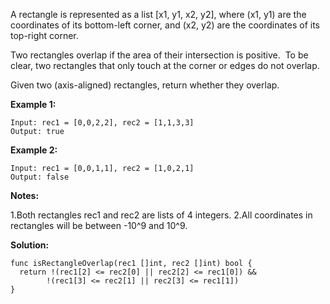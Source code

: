 A rectangle is represented as a list [x1, y1, x2, y2], where (x1, y1) are the coordinates of its bottom-left corner, and (x2, y2) are the coordinates of its top-right corner.

Two rectangles overlap if the area of their intersection is positive.  To be clear, two rectangles that only touch at the corner or edges do not overlap.

Given two (axis-aligned) rectangles, return whether they overlap.

**Example 1:**
```
Input: rec1 = [0,0,2,2], rec2 = [1,1,3,3]
Output: true
```
**Example 2:**
```
Input: rec1 = [0,0,1,1], rec2 = [1,0,2,1]
Output: false
```
**Notes:**

1.Both rectangles rec1 and rec2 are lists of 4 integers.
2.All coordinates in rectangles will be between -10^9 and 10^9.

**Solution:**

```golang
func isRectangleOverlap(rec1 []int, rec2 []int) bool {
  return !(rec1[2] <= rec2[0] || rec2[2] <= rec1[0]) &&
        !(rec1[3] <= rec2[1] || rec2[3] <= rec1[1])
}
```
